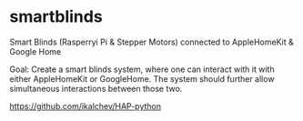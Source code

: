 # smartblinds
Smart Blinds (Rasperryi Pi &amp; Stepper Motors) connected to AppleHomeKit &amp; Google Home

Goal:
Create a smart blinds system, where one can interact with it with either AppleHomeKit or GoogleHome. The system should further allow simultaneous interactions between those two.

https://github.com/ikalchev/HAP-python
